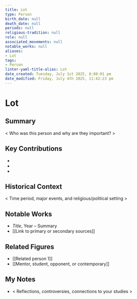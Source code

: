 ```yaml
---
title: Lot
type: Person
birth_date: null
death_date: null
periods: null
religious-tradition: null
role: null
associated_movements: null
notable_works: null
aliases:
- Lot
tags:
- Person
linter-yaml-title-alias: Lot
date_created: Tuesday, July 1st 2025, 8:08:01 pm
date_modified: Friday, July 4th 2025, 11:42:23 pm
---
```


# Lot

## Summary
< Who was this person and why are they important? >

## Key Contributions
- 
- 
- 

## Historical Context
< Time period, major events, and religious/political setting >

## Notable Works
- *Title*, Year – Summary
- [[Link to primary or secondary sources]]


## Related Figures
- [[Related person 1]]
- [[Mentor, student, opponent, or contemporary]]

## My Notes
- < Reflections, controversies, connections to your studies >
